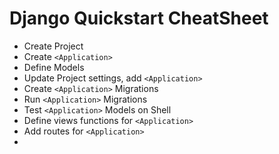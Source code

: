 # Django Quickstart CheatSheet

 - Create Project
 - Create `<Application>`
 - Define Models
 - Update Project settings, add `<Application>`
 - Create `<Application>` Migrations
 - Run `<Application>` Migrations
 - Test `<Application>` Models on Shell
 - Define views functions for `<Application>`
 - Add routes for `<Application>`
 - 

<!--stackedit_data:
eyJoaXN0b3J5IjpbLTMzMjA3MzU4NCw4OTg5NzQ1ODEsLTIxMz
E4NzY5NjJdfQ==
-->